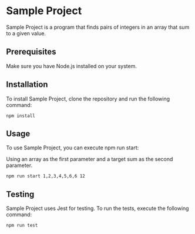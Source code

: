 # Sample Project

Sample Project is a program that finds pairs of integers in an array that sum to a given value.

## Prerequisites

Make sure you have Node.js installed on your system.

## Installation

To install Sample Project, clone the repository and run the following command:

`npm install`


## Usage

To use Sample Project, you can execute npm run start:

Using an array as the first parameter and a target sum as the second parameter.

`npm run start 1,2,3,4,5,6,6 12`

## Testing

Sample Project uses Jest for testing. To run the tests, execute the following command:

`npm run test`
